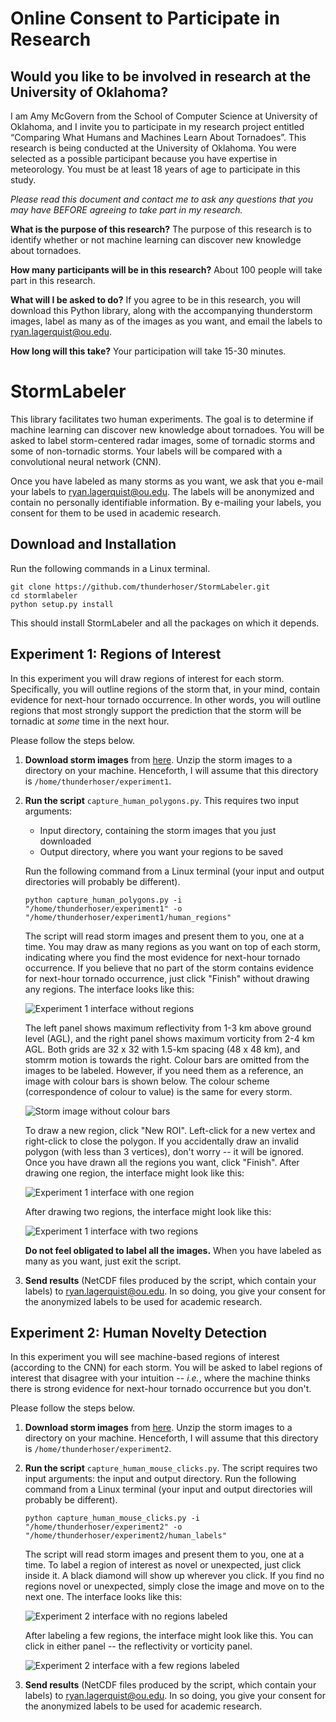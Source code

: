 # Online Consent to Participate in Research 

## Would you like to be involved in research at the University of Oklahoma?

I am Amy McGovern from the School of Computer Science at University of Oklahoma, and I invite you to participate in my research project entitled “Comparing What Humans and Machines Learn About Tornadoes”. This research is being conducted at the University of Oklahoma. You were selected as a possible participant because you have expertise in meteorology. You must be at least 18 years of age to participate in this study.

_Please read this document and contact me to ask any questions that you may have BEFORE agreeing to take part in my research._

**What is the purpose of this research?** The purpose of this research is to identify whether or not machine learning can discover new knowledge about tornadoes.

**How many participants will be in this research?** About 100 people will take part in this research.

**What will I be asked to do?** If you agree to be in this research, you will download this Python library, along with the accompanying thunderstorm images, label as many as of the images as you want, and email the labels to ryan.lagerquist@ou.edu.

**How long will this take?** Your participation will take 15-30 minutes.

# StormLabeler

This library facilitates two human experiments.  The goal is to determine if machine learning can discover new knowledge about tornadoes.  You will be asked to label storm-centered radar images, some of tornadic storms and some of non-tornadic storms.  Your labels will be compared with a convolutional neural network (CNN).

Once you have labeled as many storms as you want, we ask that you e-mail your labels to [ryan.lagerquist@ou.edu](mailto:ryan.lagerquist@ou.edu).  The labels will be anonymized and contain no personally identifiable information.  By e-mailing your labels, you consent for them to be used in academic research.

## Download and Installation

Run the following commands in a Linux terminal.

`git clone https://github.com/thunderhoser/StormLabeler.git` <br/>
`cd stormlabeler` <br/>
`python setup.py install` <br/>

This should install StormLabeler and all the packages on which it depends.

## Experiment 1: Regions of Interest

In this experiment you will draw regions of interest for each storm.  Specifically, you will outline regions of the storm that, in your mind, contain evidence for next-hour tornado occurrence.  In other words, you will outline regions that most strongly support the prediction that the storm will be tornadic at *some* time in the next hour.

Please follow the steps below.

 1. **Download storm images** from [here](https://drive.google.com/file/d/1KkjNFr6rTcwTJfbUMzKZhA74Ns7AS3Up/view?usp=sharing).  Unzip the storm images to a directory on your machine.  Henceforth, I will assume that this directory is `/home/thunderhoser/experiment1`.
 
 2. **Run the script** `capture_human_polygons.py`.  This requires two input arguments:
    - Input directory, containing the storm images that you just downloaded
    - Output directory, where you want your regions to be saved
    
    Run the following command from a Linux terminal (your input and output directories will probably be different).
    
    `python capture_human_polygons.py -i "/home/thunderhoser/experiment1" -o "/home/thunderhoser/experiment1/human_regions"`
    
    The script will read storm images and present them to you, one at a time.  You may draw as many regions as you want on top of each storm, indicating where you find the most evidence for next-hour tornado occurrence.  If you believe that no part of the storm contains evidence for next-hour tornado occurrence, just click "Finish" without drawing any regions.  The interface looks like this:
    
    ![Experiment 1 interface without regions](images/cam_screenshot01.png)
    
    The left panel shows maximum reflectivity from 1-3 km above ground level (AGL), and the right panel shows maximum vorticity from 2-4 km AGL.  Both grids are 32 x 32 with 1.5-km spacing (48 x 48 km), and stomrm motion is towards the right.  Colour bars are omitted from the images to be labeled.  However, if you need them as a reference, an image with colour bars is shown below.  The colour scheme (correspondence of colour to value) is the same for every storm.
    
    ![Storm image without colour bars](images/storm_image_with_colour_bars.png)
    
    To draw a new region, click "New ROI".  Left-click for a new vertex and right-click to close the polygon.  If you accidentally draw an invalid polygon (with less than 3 vertices), don't worry -- it will be ignored.  Once you have drawn all the regions you want, click "Finish".  After drawing one region, the interface might look like this:
    
    ![Experiment 1 interface with one region](images/cam_screenshot02.png)
    
    After drawing two regions, the interface might look like this:
    
    ![Experiment 1 interface with two regions](images/cam_screenshot03.png)
    
    **Do not feel obligated to label all the images.**  When you have labeled as many as you want, just exit the script.
    
 3. **Send results** (NetCDF files produced by the script, which contain your labels) to [ryan.lagerquist@ou.edu](mailto:ryan.lagerquist@ou.edu).  In so doing, you give your consent for the anonymized labels to be used for academic research.

## Experiment 2: Human Novelty Detection

In this experiment you will see machine-based regions of interest (according to the CNN) for each storm.  You will be asked to label regions of interest that disagree with your intuition -- *i.e.*, where the machine thinks there is strong evidence for next-hour tornado occurrence but you don't.

Please follow the steps below.

 1. **Download storm images** from [here](FOO).  Unzip the storm images to a directory on your machine.  Henceforth, I will assume that this directory is `/home/thunderhoser/experiment2`.
 
 2. **Run the script** `capture_human_mouse_clicks.py`.  The script requires two input arguments: the input and output directory.  Run the following command from a Linux terminal (your input and output directories will probably be different).
    
    `python capture_human_mouse_clicks.py -i "/home/thunderhoser/experiment2" -o "/home/thunderhoser/experiment2/human_labels"`
    
    The script will read storm images and present them to you, one at a time.  To label a region of interest as novel or unexpected, just click inside it.  A black diamond will show up wherever you click.  If you find no regions novel or unexpected, simply close the image and move on to the next one.  The interface looks like this:
    
    ![Experiment 2 interface with no regions labeled](images/nd_screenshot01.png)
    
    After labeling a few regions, the interface might look like this.  You can click in either panel -- the reflectivity or vorticity panel.
    
    ![Experiment 2 interface with a few regions labeled](images/nd_screenshot02.png)

 3. **Send results** (NetCDF files produced by the script, which contain your labels) to [ryan.lagerquist@ou.edu](mailto:ryan.lagerquist@ou.edu).  In so doing, you give your consent for the anonymized labels to be used for academic research.
